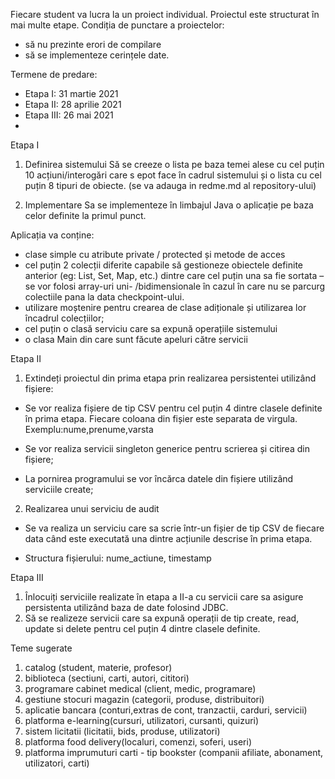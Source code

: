 Fiecare student va lucra la un proiect individual. Proiectul este structurat în mai multe etape. Condiția de punctare a proiectelor:

- să nu prezinte erori de compilare
- să se implementeze cerințele date.

Termene de predare:

- Etapa I​: 31 martie 2021
- Etapa II​: 28 aprilie 2021
- Etapa III​: 26 mai 2021
- 
Etapa I
1) Definirea sistemului
Să se creeze o lista pe baza temei alese cu cel puțin 10 acțiuni/interogări care s epot face în cadrul sistemului și o lista cu cel puțin 8 tipuri de obiecte. (se va adauga in redme.md al repository-ului)

2) Implementare
Sa se implementeze în limbajul Java o aplicație pe baza celor definite la primul punct.

Aplicația va conține:

- clase simple cu atribute private / protected și metode de acces
- cel puțin 2 colecții diferite capabile să gestioneze obiectele definite anterior (eg: List, Set, Map, etc.) dintre care cel puțin una sa fie sortata – se vor folosi array-uri uni- /bidimensionale în cazul în care nu se parcurg colectiile pana la data checkpoint-ului.
- utilizare moștenire pentru crearea de clase adiționale și utilizarea lor încadrul colecțiilor;
- cel puțin o clasă serviciu care sa expună operațiile sistemului
- o clasa Main din care sunt făcute apeluri către servicii

Etapa II
1) Extindeți proiectul din prima etapa prin realizarea persistentei utilizând fișiere:
- Se vor realiza fișiere de tip CSV pentru cel puțin 4 dintre clasele definite în prima etapa. Fiecare coloana din fișier este separata de virgula. Exemplu:nume,prenume,varsta

- Se vor realiza servicii singleton generice pentru scrierea și citirea din fișiere;

- La pornirea programului se vor încărca datele din fișiere utilizând serviciile create;

2) Realizarea unui serviciu de audit
- Se va realiza un serviciu care sa scrie într-un fișier de tip CSV de fiecare data când este executată una dintre acțiunile descrise în prima etapa.

- Structura fișierului: nume_actiune, timestamp

Etapa III
1) Înlocuiți serviciile realizate în etapa a II-a cu servicii care sa asigure persistenta utilizând baza de date folosind JDBC.
2) Să se realizeze servicii care sa expună operații de tip create, read, update si delete pentru cel puțin 4 dintre clasele definite.

Teme sugerate

1) catalog (student, materie, profesor)
2) biblioteca (sectiuni, carti, autori, cititori)
3) programare cabinet medical (client, medic, programare)
4) gestiune stocuri magazin (categorii, produse, distribuitori) 
5) aplicatie bancara (conturi,extras de cont, tranzactii, carduri, servicii)
6) platforma e-learning(cursuri, utilizatori, cursanti, quizuri)
7) sistem licitatii (licitatii, bids, produse, utilizatori)
8) platforma food delivery(localuri, comenzi, soferi, useri)
9) platforma imprumuturi carti - tip bookster (companii afiliate, abonament, utilizatori, carti)

